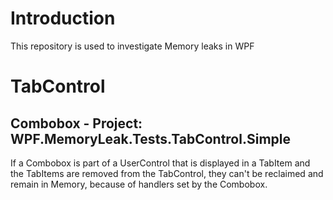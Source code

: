 # Introduction
This repository is used to investigate Memory leaks in WPF

# TabControl
## Combobox - Project: WPF.MemoryLeak.Tests.TabControl.Simple
If a Combobox is part of a UserControl that is displayed in a TabItem and the TabItems are removed from the TabControl, they can't be reclaimed and remain in Memory, because of handlers set by the Combobox.


